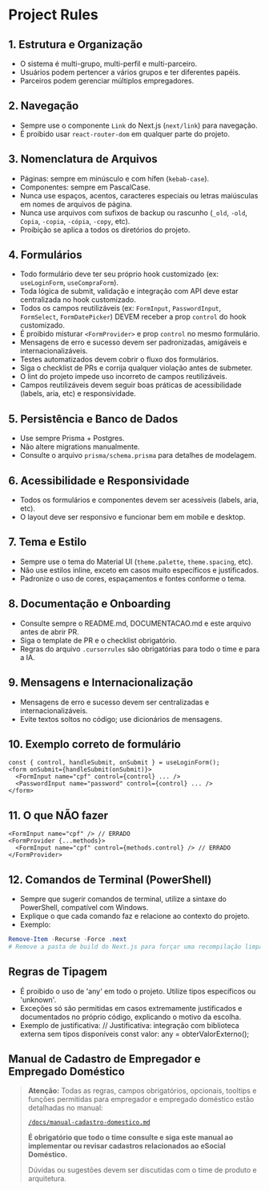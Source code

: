 # Project Rules

## 1. Estrutura e Organização
- O sistema é multi-grupo, multi-perfil e multi-parceiro.
- Usuários podem pertencer a vários grupos e ter diferentes papéis.
- Parceiros podem gerenciar múltiplos empregadores.

## 2. Navegação
- Sempre use o componente `Link` do Next.js (`next/link`) para navegação.
- É proibido usar `react-router-dom` em qualquer parte do projeto.

## 3. Nomenclatura de Arquivos
- Páginas: sempre em minúsculo e com hífen (`kebab-case`).
- Componentes: sempre em PascalCase.
- Nunca use espaços, acentos, caracteres especiais ou letras maiúsculas em nomes de arquivos de página.
- Nunca use arquivos com sufixos de backup ou rascunho (`_old`, `-old`, `Copia`, `-copia`, `-cópia`, `-copy`, etc).
- Proibição se aplica a todos os diretórios do projeto.

## 4. Formulários
- Todo formulário deve ter seu próprio hook customizado (ex: `useLoginForm`, `useCompraForm`).
- Toda lógica de submit, validação e integração com API deve estar centralizada no hook customizado.
- Todos os campos reutilizáveis (ex: `FormInput`, `PasswordInput`, `FormSelect`, `FormDatePicker`) DEVEM receber a prop `control` do hook customizado.
- É proibido misturar `<FormProvider>` e prop `control` no mesmo formulário.
- Mensagens de erro e sucesso devem ser padronizadas, amigáveis e internacionalizáveis.
- Testes automatizados devem cobrir o fluxo dos formulários.
- Siga o checklist de PRs e corrija qualquer violação antes de submeter.
- O lint do projeto impede uso incorreto de campos reutilizáveis.
- Campos reutilizáveis devem seguir boas práticas de acessibilidade (labels, aria, etc) e responsividade.

## 5. Persistência e Banco de Dados
- Use sempre Prisma + Postgres.
- Não altere migrations manualmente.
- Consulte o arquivo `prisma/schema.prisma` para detalhes de modelagem.

## 6. Acessibilidade e Responsividade
- Todos os formulários e componentes devem ser acessíveis (labels, aria, etc).
- O layout deve ser responsivo e funcionar bem em mobile e desktop.

## 7. Tema e Estilo
- Sempre use o tema do Material UI (`theme.palette`, `theme.spacing`, etc).
- Não use estilos inline, exceto em casos muito específicos e justificados.
- Padronize o uso de cores, espaçamentos e fontes conforme o tema.

## 8. Documentação e Onboarding
- Consulte sempre o README.md, DOCUMENTACAO.md e este arquivo antes de abrir PR.
- Siga o template de PR e o checklist obrigatório.
- Regras do arquivo `.cursorrules` são obrigatórias para todo o time e para a IA.

## 9. Mensagens e Internacionalização
- Mensagens de erro e sucesso devem ser centralizadas e internacionalizáveis.
- Evite textos soltos no código; use dicionários de mensagens.

## 10. Exemplo correto de formulário
```tsx
const { control, handleSubmit, onSubmit } = useLoginForm();
<form onSubmit={handleSubmit(onSubmit)}>
  <FormInput name="cpf" control={control} ... />
  <PasswordInput name="password" control={control} ... />
</form>
```

## 11. O que NÃO fazer
```tsx
<FormInput name="cpf" /> // ERRADO
<FormProvider {...methods}>
  <FormInput name="cpf" control={methods.control} /> // ERRADO
</FormProvider>
```

## 12. Comandos de Terminal (PowerShell)
- Sempre que sugerir comandos de terminal, utilize a sintaxe do PowerShell, compatível com Windows.
- Explique o que cada comando faz e relacione ao contexto do projeto.
- Exemplo:
```powershell
Remove-Item -Recurse -Force .next
# Remove a pasta de build do Next.js para forçar uma recompilação limpa
```

## Regras de Tipagem
- É proibido o uso de 'any' em todo o projeto. Utilize tipos específicos ou 'unknown'.
- Exceções só são permitidas em casos extremamente justificados e documentados no próprio código, explicando o motivo da escolha.
- Exemplo de justificativa:
  // Justificativa: integração com biblioteca externa sem tipos disponíveis
  const valor: any = obterValorExterno(); 

## Manual de Cadastro de Empregador e Empregado Doméstico

> **Atenção:**
> Todas as regras, campos obrigatórios, opcionais, tooltips e funções permitidas para empregador e empregado doméstico estão detalhadas no manual:
>
> [`/docs/manual-cadastro-domestico.md`](docs/manual-cadastro-domestico.md)
>
> **É obrigatório que todo o time consulte e siga este manual ao implementar ou revisar cadastros relacionados ao eSocial Doméstico.**
>
> Dúvidas ou sugestões devem ser discutidas com o time de produto e arquitetura.
